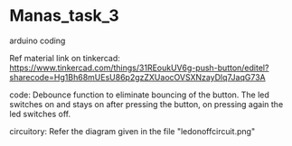 # Manas_task_3
arduino coding

Ref material link on tinkercad:
https://www.tinkercad.com/things/31REoukUV6g-push-button/editel?sharecode=Hg1Bh68mUEsU86p2gzZXUaocOVSXNzayDlq7JaqG73A

code:
Debounce function to eliminate bouncing of the button.
The led switches on and stays on after pressing the button, on pressing again the led switches off.

circuitory:
Refer the diagram given in the file "ledonoffcircuit.png"
